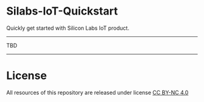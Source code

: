 # Silabs-IoT-Quickstart
Quickly get started with Silicon Labs IoT product.

--------------------------------------

TBD

--------------------------------------


# License
All resources of this repository are released under license [CC BY-NC 4.0](https://creativecommons.org/licenses/by-nc/4.0/)

